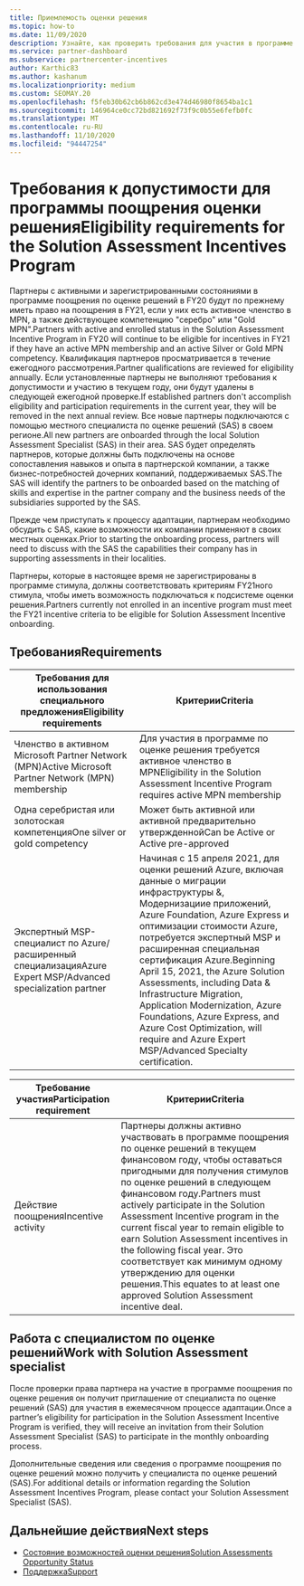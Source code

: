 ```yaml
---
title: Приемлемость оценки решения
ms.topic: how-to
ms.date: 11/09/2020
description: Узнайте, как проверить требования для участия в программе поощрения по оценке решений.
ms.service: partner-dashboard
ms.subservice: partnercenter-incentives
author: Karthic83
ms.author: kashanum
ms.localizationpriority: medium
ms.custom: SEOMAY.20
ms.openlocfilehash: f5feb30b62cb6b862cd3e474d46980f8654ba1c1
ms.sourcegitcommit: 146964ce0cc72bd821692f73f9c0b55e6fefb0fc
ms.translationtype: MT
ms.contentlocale: ru-RU
ms.lasthandoff: 11/10/2020
ms.locfileid: "94447254"
---
```

# <a name="eligibility-requirements-for-the-solution-assessment-incentives-program"></a><span data-ttu-id="5a6f4-103">Требования к допустимости для программы поощрения оценки решения</span><span class="sxs-lookup"><span data-stu-id="5a6f4-103">Eligibility requirements for the Solution Assessment Incentives Program</span></span>

<span data-ttu-id="5a6f4-104">Партнеры с активными и зарегистрированными состояниями в программе поощрения по оценке решений в FY20 будут по прежнему иметь право на поощрения в FY21, если у них есть активное членство в MPN, а также действующее компетенцию "серебро" или "Gold MPN".</span><span class="sxs-lookup"><span data-stu-id="5a6f4-104">Partners with active and enrolled status in the Solution Assessment Incentive Program in FY20 will continue to be eligible for incentives in FY21 if they have an active MPN membership and an active Silver or Gold MPN competency.</span></span> <span data-ttu-id="5a6f4-105">Квалификация партнеров просматривается в течение ежегодного рассмотрения.</span><span class="sxs-lookup"><span data-stu-id="5a6f4-105">Partner qualifications are reviewed for eligibility annually.</span></span> <span data-ttu-id="5a6f4-106">Если установленные партнеры не выполняют требования к допустимости и участию в текущем году, они будут удалены в следующей ежегодной проверке.</span><span class="sxs-lookup"><span data-stu-id="5a6f4-106">If established partners don't accomplish eligibility and participation requirements in the current year, they will be removed in the next annual review.</span></span> <span data-ttu-id="5a6f4-107">Все новые партнеры подключаются с помощью местного специалиста по оценке решений (SAS) в своем регионе.</span><span class="sxs-lookup"><span data-stu-id="5a6f4-107">All new partners are onboarded through the local Solution Assessment Specialist (SAS) in their area.</span></span> <span data-ttu-id="5a6f4-108">SAS будет определять партнеров, которые должны быть подключены на основе сопоставления навыков и опыта в партнерской компании, а также бизнес-потребностей дочерних компаний, поддерживаемых SAS.</span><span class="sxs-lookup"><span data-stu-id="5a6f4-108">The SAS will identify the partners to be onboarded based on the matching of skills and expertise in the partner company and the business needs of the subsidiaries supported by the SAS.</span></span>

<span data-ttu-id="5a6f4-109">Прежде чем приступать к процессу адаптации, партнерам необходимо обсудить с SAS, какие возможности их компании применяют в своих местных оценках.</span><span class="sxs-lookup"><span data-stu-id="5a6f4-109">Prior to starting the onboarding process, partners will need to discuss with the SAS the capabilities their company has in supporting assessments in their localities.</span></span>

<span data-ttu-id="5a6f4-110">Партнеры, которые в настоящее время не зарегистрированы в программе стимула, должны соответствовать критериям FY21ного стимула, чтобы иметь возможность подключаться к подсистеме оценки решения.</span><span class="sxs-lookup"><span data-stu-id="5a6f4-110">Partners currently not enrolled in an incentive program must meet the FY21 incentive criteria to be eligible for Solution Assessment Incentive onboarding.</span></span>

## <a name="requirements"></a><span data-ttu-id="5a6f4-111">Требования</span><span class="sxs-lookup"><span data-stu-id="5a6f4-111">Requirements</span></span>

|<span data-ttu-id="5a6f4-112">**Требования для использования специального предложения**</span><span class="sxs-lookup"><span data-stu-id="5a6f4-112">**Eligibility requirements**</span></span>|<span data-ttu-id="5a6f4-113">**Критерии**</span><span class="sxs-lookup"><span data-stu-id="5a6f4-113">**Criteria**</span></span>|
|-----------------------|------------------|
|<span data-ttu-id="5a6f4-114">Членство в активном Microsoft Partner Network (MPN)</span><span class="sxs-lookup"><span data-stu-id="5a6f4-114">Active Microsoft Partner Network (MPN) membership</span></span>|<span data-ttu-id="5a6f4-115">Для участия в программе по оценке решения требуется активное членство в MPN</span><span class="sxs-lookup"><span data-stu-id="5a6f4-115">Eligibility in the Solution Assessment Incentive Program requires active MPN membership</span></span>|
|<span data-ttu-id="5a6f4-116">Одна серебристая или золотоская компетенция</span><span class="sxs-lookup"><span data-stu-id="5a6f4-116">One silver or gold competency</span></span>|<span data-ttu-id="5a6f4-117">Может быть активной или активной предварительно утвержденной</span><span class="sxs-lookup"><span data-stu-id="5a6f4-117">Can be Active or Active pre-approved</span></span>|
|<span data-ttu-id="5a6f4-118">Экспертный MSP-специалист по Azure/расширенный специализация</span><span class="sxs-lookup"><span data-stu-id="5a6f4-118">Azure Expert MSP/Advanced specialization partner</span></span>|<span data-ttu-id="5a6f4-119">Начиная с 15 апреля 2021, для оценки решений Azure, включая данные о миграции инфраструктуры &, Модернизациие приложений, Azure Foundation, Azure Express и оптимизации стоимости Azure, потребуется экспертный MSP и расширенная специальная сертификация Azure.</span><span class="sxs-lookup"><span data-stu-id="5a6f4-119">Beginning April 15, 2021, the Azure Solution Assessments, including Data & Infrastructure Migration, Application Modernization, Azure Foundations, Azure Express, and Azure Cost Optimization, will require and Azure Expert MSP/Advanced Specialty certification.</span></span>|

|<span data-ttu-id="5a6f4-120">**Требование участия**</span><span class="sxs-lookup"><span data-stu-id="5a6f4-120">**Participation requirement**</span></span>|<span data-ttu-id="5a6f4-121">**Критерии**</span><span class="sxs-lookup"><span data-stu-id="5a6f4-121">**Criteria**</span></span>|
|-------------------------|-------------------------------------|
|<span data-ttu-id="5a6f4-122">Действие поощрения</span><span class="sxs-lookup"><span data-stu-id="5a6f4-122">Incentive activity</span></span>|<span data-ttu-id="5a6f4-123">Партнеры должны активно участвовать в программе поощрения по оценке решений в текущем финансовом году, чтобы оставаться пригодными для получения стимулов по оценке решений в следующем финансовом году.</span><span class="sxs-lookup"><span data-stu-id="5a6f4-123">Partners must actively participate in the Solution Assessment Incentive program in the current fiscal year to remain eligible to earn Solution Assessment incentives in the following fiscal year.</span></span> <span data-ttu-id="5a6f4-124">Это соответствует как минимум одному утверждению для оценки решения.</span><span class="sxs-lookup"><span data-stu-id="5a6f4-124">This equates to at least one approved Solution Assessment incentive deal.</span></span>|

## <a name="work-with-solution-assessment-specialist"></a><span data-ttu-id="5a6f4-125">Работа с специалистом по оценке решений</span><span class="sxs-lookup"><span data-stu-id="5a6f4-125">Work with Solution Assessment specialist</span></span>

<span data-ttu-id="5a6f4-126">После проверки права партнера на участие в программе поощрения по оценке решения он получит приглашение от специалиста по оценке решений (SAS) для участия в ежемесячном процессе адаптации.</span><span class="sxs-lookup"><span data-stu-id="5a6f4-126">Once a partner’s eligibility for participation in the Solution Assessment Incentive Program is verified, they will receive an invitation from their Solution Assessment Specialist (SAS) to participate in the monthly onboarding process.</span></span>

<span data-ttu-id="5a6f4-127">Дополнительные сведения или сведения о программе поощрения по оценке решений можно получить у специалиста по оценке решений (SAS).</span><span class="sxs-lookup"><span data-stu-id="5a6f4-127">For additional details or information regarding the Solution Assessment Incentives Program, please contact your Solution Assessment Specialist (SAS).</span></span>

## <a name="next-steps"></a><span data-ttu-id="5a6f4-128">Дальнейшие действия</span><span class="sxs-lookup"><span data-stu-id="5a6f4-128">Next steps</span></span>

- [<span data-ttu-id="5a6f4-129">Состояние возможностей оценки решения</span><span class="sxs-lookup"><span data-stu-id="5a6f4-129">Solution Assessments Opportunity Status</span></span>](chip-solution-assessment.md)
- [<span data-ttu-id="5a6f4-130">Поддержка</span><span class="sxs-lookup"><span data-stu-id="5a6f4-130">Support</span></span>](report-problems-with-partner-center.md)









